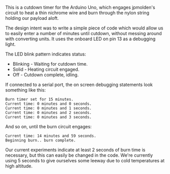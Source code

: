 This is a cutdown timer for the Arduino Uno, which engages jpmolden's circuit to heat a thin nichrome wire and burn through the nylon string holding our payload aloft.

The design intent was to write a simple piece of code which would allow us to easily enter a number of minutes until cutdown, without messing around with converting units. It uses the onboard LED on pin 13 as a debugging light.

The LED blink pattern indicates status:
* Blinking - Waiting for cutdown time.
* Solid - Heating circuit engaged.
* Off - Cutdown complete, idling.

If connected to a serial port, the on screen debugging statements look something like this:
```
Burn timer set for 15 minutes.
Current time: 0 minutes and 0 seconds.
Current time: 0 minutes and 1 seconds.
Current time: 0 minutes and 2 seconds.
Current time: 0 minutes and 3 seconds.
```
And so on, until the burn circuit engages:

```
Current time: 14 minutes and 59 seconds.
Beginning burn.. burn complete.
```
Our current experiments indicate at least 2 seconds of burn time is necessary, but this can easily be changed in the code. We're currently using 5 seconds to give ourselves some leeway due to cold temperatures at high altitude.
